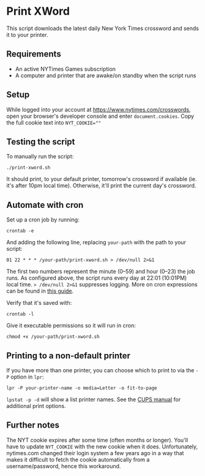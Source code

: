 # Print XWord
This script downloads the latest daily New York Times crossword and sends it to your printer.

## Requirements
* An active NYTimes Games subscription
* A computer and printer that are awake/on standby when the script runs

## Setup

While logged into your account at https://www.nytimes.com/crosswords, open your browser's developer console and enter `document.cookies`. Copy the full cookie text into `NYT_COOKIE=""`

## Testing the script
To manually run the script:

```
./print-xword.sh
```

It should print, to your default printer, tomorrow's crossword if available (ie. it's after 10pm local time). Otherwise, it'll print the current day's crossword.

## Automate with cron
Set up a cron job by running:

```
crontab -e
```

And adding the following line, replacing `your-path` with the path to your script:

```
01 22 * * * /your-path/print-xword.sh > /dev/null 2>&1
```

The first two numbers represent the minute (0–59) and hour (0–23) the job runs. As configured above, the script runs every day at 22:01 (10:01PM) local time. `> /dev/null 2>&1` suppresses logging. More on cron expressions can be found in [this guide](https://medium.com/@justin_ng/how-to-run-your-script-on-a-schedule-using-crontab-on-macos-a-step-by-step-guide-a7ba539acf76).

Verify that it's saved with:

```
crontab -l
```

Give it executable permissions so it will run in cron:

```
chmod +x /your-path/print-xword.sh
```

## Printing to a non-default printer
If you have more than one printer, you can choose which to print to via the `-P` option in `lpr`:

```
lpr -P your-printer-name -o media=Letter -o fit-to-page
```

`lpstat -p -d` will show a list printer names. See the [CUPS manual](https://www.cups.org/doc/options.html#PRINTER) for additional print options.

## Further notes
The NYT cookie expires after some time (often months or longer). You'll have to update `NYT_COOKIE` with the new cookie when it does. Unfortunately, nytimes.com changed their login system a few years ago in a way that makes it difficult to fetch the cookie automatically from a username/password, hence this workaround.